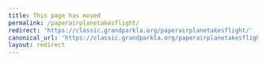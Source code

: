 ```yaml
---
title: This page has moved
permalink: /paperairplanetakesflight/
redirect: 'https://classic.grandparkla.org/paperairplanetakesflight/'
canonical_url: 'https://classic.grandparkla.org/paperairplanetakesflight/'
layout: redirect
---
```


